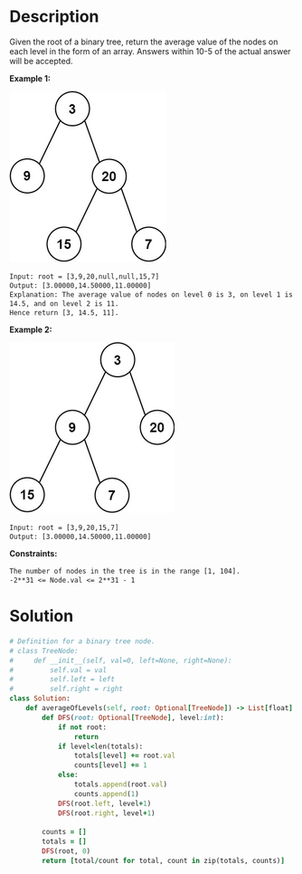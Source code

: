 # Description
Given the root of a binary tree, return the average value of the nodes on each level in the form of an array. Answers within 10-5 of the actual answer will be accepted.

**Example 1:**

![](https://github.com/JiayingLi0803/StrugglingLeetCode/blob/main/Figures/Problem637_1.jpg)

```
Input: root = [3,9,20,null,null,15,7]
Output: [3.00000,14.50000,11.00000]
Explanation: The average value of nodes on level 0 is 3, on level 1 is 14.5, and on level 2 is 11.
Hence return [3, 14.5, 11].
```
**Example 2:**

![](https://github.com/JiayingLi0803/StrugglingLeetCode/blob/main/Figures/Problem637_2.jpg)
```
Input: root = [3,9,20,15,7]
Output: [3.00000,14.50000,11.00000]
```
**Constraints:**
```
The number of nodes in the tree is in the range [1, 104].
-2**31 <= Node.val <= 2**31 - 1
```
# Solution
```ruby
# Definition for a binary tree node.
# class TreeNode:
#     def __init__(self, val=0, left=None, right=None):
#         self.val = val
#         self.left = left
#         self.right = right
class Solution:
    def averageOfLevels(self, root: Optional[TreeNode]) -> List[float]:
        def DFS(root: Optional[TreeNode], level:int):
            if not root:
                return 
            if level<len(totals):
                totals[level] += root.val
                counts[level] += 1
            else:
                totals.append(root.val)
                counts.append(1)
            DFS(root.left, level+1)
            DFS(root.right, level+1)
        
        counts = []
        totals = []
        DFS(root, 0)
        return [total/count for total, count in zip(totals, counts)]
```
